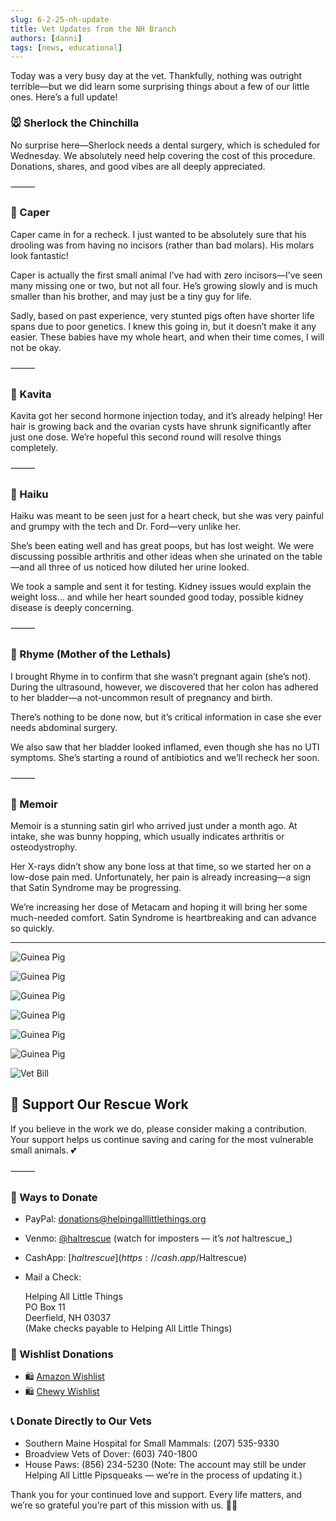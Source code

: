 ```yaml
---
slug: 6-2-25-nh-update
title: Vet Updates from the NH Branch
authors: [danni]
tags: [news, educational]
---
```


Today was a very busy day at the vet. Thankfully, nothing was outright terrible—but we did learn some surprising things about a few of our little ones. Here’s a full update!

<!-- truncate -->

### 🐭 Sherlock the Chinchilla

No surprise here—Sherlock needs a dental surgery, which is scheduled for Wednesday. We absolutely need help covering the cost of this procedure. Donations, shares, and good vibes are all deeply appreciated.

⸻

### 🐹 Caper

Caper came in for a recheck. I just wanted to be absolutely sure that his drooling was from having no incisors (rather than bad molars). His molars look fantastic!

Caper is actually the first small animal I’ve had with zero incisors—I’ve seen many missing one or two, but not all four. He’s growing slowly and is much smaller than his brother, and may just be a tiny guy for life.

Sadly, based on past experience, very stunted pigs often have shorter life spans due to poor genetics. I knew this going in, but it doesn’t make it any easier. These babies have my whole heart, and when their time comes, I will not be okay.

⸻

### 🐹 Kavita

Kavita got her second hormone injection today, and it’s already helping! Her hair is growing back and the ovarian cysts have shrunk significantly after just one dose. We’re hopeful this second round will resolve things completely.

⸻

### 🐹 Haiku

Haiku was meant to be seen just for a heart check, but she was very painful and grumpy with the tech and Dr. Ford—very unlike her.

She’s been eating well and has great poops, but has lost weight. We were discussing possible arthritis and other ideas when she urinated on the table—and all three of us noticed how diluted her urine looked.

We took a sample and sent it for testing. Kidney issues would explain the weight loss… and while her heart sounded good today, possible kidney disease is deeply concerning.

⸻

### 🐹 Rhyme (Mother of the Lethals)

I brought Rhyme in to confirm that she wasn’t pregnant again (she’s not). During the ultrasound, however, we discovered that her colon has adhered to her bladder—a not-uncommon result of pregnancy and birth.

There’s nothing to be done now, but it’s critical information in case she ever needs abdominal surgery.

We also saw that her bladder looked inflamed, even though she has no UTI symptoms. She’s starting a round of antibiotics and we’ll recheck her soon.

⸻

### 🐹 Memoir

Memoir is a stunning satin girl who arrived just under a month ago. At intake, she was bunny hopping, which usually indicates arthritis or osteodystrophy.

Her X-rays didn’t show any bone loss at that time, so we started her on a low-dose pain med. Unfortunately, her pain is already increasing—a sign that Satin Syndrome may be progressing.

We’re increasing her dose of Metacam and hoping it will bring her some much-needed comfort. Satin Syndrome is heartbreaking and can advance so quickly.

----

![Guinea Pig](nh3.jpg)

![Guinea Pig](nh4.jpg)

![Guinea Pig](nh5.jpg)

![Guinea Pig](nh6.jpg)

![Guinea Pig](nh7.jpg)

![Guinea Pig](nh8.jpg)

![Vet Bill](vet6-2.jpg)

## 🙏  Support Our Rescue Work

If you believe in the work we do, please consider making a contribution.
Your support helps us continue saving and caring for the most vulnerable small animals. 💕

⸻

### 💸  Ways to Donate
 - PayPal: donations@helpingalllittlethings.org
 - Venmo: [@haltrescue](https://account.venmo.com/u/haltrescue) (watch for imposters — it’s _not_ haltrescue_)
 - CashApp: [$haltrescue](https://cash.app/$Haltrescue)
 - Mail a Check:  
  
    Helping All Little Things    
    PO Box 11    
    Deerfield, NH 03037    
    (Make checks payable to Helping All Little Things)    


### 🛒 Wishlist Donations
 - 🛍️ [Amazon Wishlist](https://tinyurl.com/HALT-Amazon-Wishlist)
 - 🛍️ [Chewy Wishlist](https://tinyurl.com/HALT-Chewy-Wishlist)


### 📞 Donate Directly to Our Vets
 - Southern Maine Hospital for Small Mammals: (207) 535-9330
 - Broadview Vets of Dover: (603) 740-1800
 - House Paws: (856) 234-5230
(Note: The account may still be under Helping All Little Pipsqueaks — we’re in the process of updating it.)

Thank you for your continued love and support.
Every life matters, and we’re so grateful you’re part of this mission with us. 🐹💕
